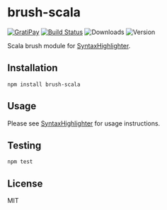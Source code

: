 # brush-scala

[![GratiPay](https://img.shields.io/gratipay/user/alexgorbatchev.svg)](https://gratipay.com/alexgorbatchev/)
[![Build Status](https://travis-ci.org/syntaxhighlighter/brush-scala.svg)](https://travis-ci.org/syntaxhighlighter/brush-scala)
![Downloads](https://img.shields.io/npm/dm/brush-scala.svg)
![Version](https://img.shields.io/npm/v/brush-scala.svg)

Scala brush module for [SyntaxHighlighter](https://github.com/syntaxhighlighter/syntaxhighlighter).

## Installation

```
npm install brush-scala
```

## Usage

Please see [SyntaxHighlighter](https://github.com/syntaxhighlighter/syntaxhighlighter) for usage instructions.

## Testing

```
npm test
```

## License

MIT

